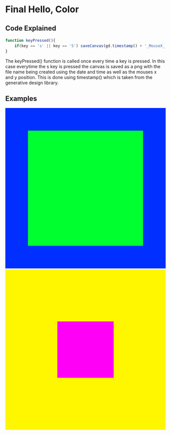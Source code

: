 # Final Hello, Color

## Code Explained
```js
function keyPressed(){
    if(key == 's' || key == 'S') saveCanvas(gd.timestamp() + '_MouseX_' + mouseX + '_MouseY_' + mouseY,'png');
}
```
The keyPressed() function is called once every time a key is pressed. In this case everytime the s key is pressed the canvas is saved as a png with the file name being created using the date and time as well as the mouses x and y position. This is done using timestamp() which is taken from the generative design library.

## Examples

![Example](examples/181013_143605_336_MouseX_517_MouseY_458.png?raw=true "Example 1")
![Example](examples/181013_154220_786_MouseX_253_MouseY_116.png?raw=true "Example 2")
